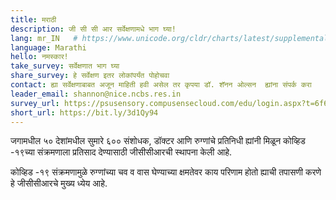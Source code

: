 ```yaml
---
title: मराठी
description: जी सी सी आर सर्वेक्षणामधे भाग घ्या!
lang: mr_IN   # https://www.unicode.org/cldr/charts/latest/supplemental/language_territory_information.html
language: Marathi
hello: नमस्कार!
take_survey: सर्वेक्षणात भाग घ्या
share_survey: हे सर्वेक्षण इतर लोकांपर्यंत पोहोचवा
contact: ह्या सर्वेक्षणाबाबत अजून माहिती हवी असेल तर कृपया डॉ. शॅनन ओल्सन  ह्यांना संपर्क करा
leader_email: shannon@nice.ncbs.res.in
survey_url: https://psusensory.compusensecloud.com/edu/login.aspx?t=6f6a221f-eac2-49c5-a5f6-6fda28b7d7fa
short_url: https://bit.ly/3d1Qy94
---
```

जगामधील ५० देशांमधील सुमारे ६०० संशोधक, डॉक्टर आणि रुग्णांचे प्रतिनिधी ह्यांनी मिळून कोव्हिड -१९च्या संक्रमणाला प्रतिसाद देण्यासाठी जीसीसीआरची स्थापना केली आहे. 

कोव्हिड -१९ संक्रमणामुळे  रुग्णांच्या चव व वास घेण्याच्या क्षमतेवर काय परिणाम होतो ह्याची तपासणी करणे हे जीसीसीआरचे मुख्य ध्येय आहे.